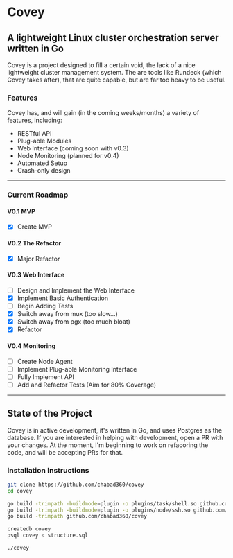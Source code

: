 # Covey

## A lightweight Linux cluster orchestration server written in Go

Covey is a project designed to fill a certain void, the lack of a nice lightweight cluster management system. The are tools like Rundeck (which Covey takes after), that are quite capable, but are far too heavy to be useful.

### Features

Covey has, and will gain (in the coming weeks/months) a variety of features, including:

* RESTful API
* Plug-able Modules
* Web Interface (coming soon with v0.3)
* Node Monitoring (planned for v0.4)
* Automated Setup
* Crash-only design

---

### Current Roadmap

#### V0.1 MVP

* [x] Create MVP

#### V0.2 The Refactor

* [x] Major Refactor

#### V0.3 Web Interface

* [ ] Design and Implement the Web Interface
* [x] Implement Basic Authentication
* [ ] Begin Adding Tests
* [x] Switch away from mux (too slow...)
* [x] Switch away from pgx (too much bloat)
* [x] Refactor

#### V0.4 Monitoring

* [ ] Create Node Agent
* [ ] Implement Plug-able Monitoring Interface
* [ ] Fully Implement API
* [ ] Add and Refactor Tests (Aim for 80% Coverage)

---

## State of the Project

Covey is in active development, it's written in Go, and uses Postgres as the database. If you are interested in helping with development, open a PR with your changes. At the moment, I'm beginning to work on refacoring the code, and will be accepting PRs for that.

### Installation Instructions

```bash
git clone https://github.com/chabad360/covey
cd covey

go build -trimpath -buildmode=plugin -o plugins/task/shell.so github.com/chabad360/covey/plugins/task/shell
go build -trimpath -buildmode=plugin -o plugins/node/ssh.so github.com/chabad360/covey/plugins/node/ssh
go build -trimpath github.com/chabad360/covey

createdb covey
psql covey < structure.sql

./covey
```
